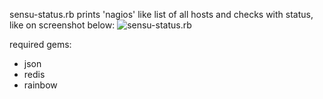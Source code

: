 sensu-status.rb prints 'nagios' like list of all hosts and checks with status, like on screenshot below:
![sensu-status.rb](https://raw.github.com/faja/images/master/sensu/sensu-status.png)

required gems:
* json
* redis
* rainbow
